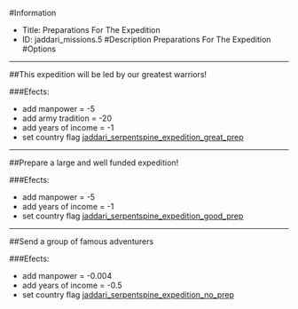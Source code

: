 #Information
 - Title: Preparations For The Expedition
 - ID: jaddari_missions.5
#Description
Preparations For The Expedition
#Options

___
##This expedition will be led by our greatest warriors!

###Efects:<ul><li>add manpower = -5</li><li>add army tradition = -20</li><li>add years of income = -1</li><li>set country flag [jaddari_serpentspine_expedition_great_prep](../flags/jaddari_serpentspine_expedition_great_prep.md)</li></ul>

___
##Prepare a large and well funded expedition!

###Efects:<ul><li>add manpower = -5</li><li>add years of income = -1</li><li>set country flag [jaddari_serpentspine_expedition_good_prep](../flags/jaddari_serpentspine_expedition_good_prep.md)</li></ul>

___
##Send a group of famous adventurers

###Efects:<ul><li>add manpower = -0.004</li><li>add years of income = -0.5</li><li>set country flag [jaddari_serpentspine_expedition_no_prep](../flags/jaddari_serpentspine_expedition_no_prep.md)</li></ul>

